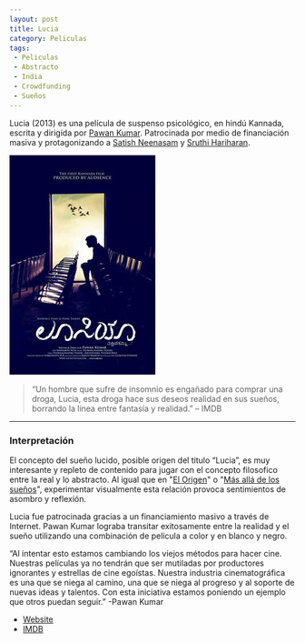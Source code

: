 ```yaml
---
layout: post
title: Lucia
category: Peliculas
tags:
 - Peliculas
 - Abstracto
 - India
 - Crowdfunding
 - Sueños
---
```


Lucia (2013) es una película de suspenso psicológico, en hindú Kannada, escrita y dirigida por [Pawan Kumar](https://en.wikipedia.org/wiki/Pawan_Kumar_(director)). Patrocinada por medio de financiación masiva y protagonizando a [Satish Neenasam](https://en.wikipedia.org/wiki/Sathish_Ninasam) y [Sruthi Hariharan](https://en.wikipedia.org/wiki/Sruthi_Hariharan).

![Lucia Poster](/Images/lucia.jpg)

> “Un hombre que sufre de insomnio es engañado para comprar una droga, Lucia, esta droga hace sus deseos realidad en sus sueños, borrando la linea entre fantasía y realidad.” – IMDB

***

### Interpretación ###

El concepto del sueño lucido, posible origen del titulo “Lucia”, es muy interesante y repleto de contenido para jugar con el concepto filosofico entre la real y lo abstracto. Al igual que en "[El Origen](http://www.imdb.com/title/tt1375666/)" o "[Más allá de los sueños](http://www.imdb.com/title/tt0120889/)", experimentar visualmente esta relación provoca sentimientos de asombro y reflexión.

Lucia fue patrocinada gracias a un financiamiento masivo a través de Internet. Pawan Kumar lograba transitar exitosamente entre la realidad y el sueño utilizando una combinación de película a color y en blanco y negro.

“Al intentar esto estamos cambiando los viejos métodos para hacer cine. Nuestras películas ya no tendrán que ser mutiladas por productores ignorantes y estrellas de cine egoístas. Nuestra industria cinematográfica es una que se niega al camino, una que se niega al progreso y al soporte de nuevas ideas y talentos. Con esta iniciativa estamos poniendo un ejemplo que otros puedan seguir.” -Pawan Kumar

* [Website](http://www.hometalkies.com/lucia/)
* [IMDB](http://www.imdb.com/title/tt2358592/)
